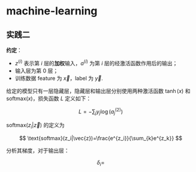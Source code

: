 # machine-learning

## 实践二

**约定**：
- $z^{(i)}$ 表示第 $i$ 层的**加权**输入，$a^{(i)}$ 为第 $i$ 层的经激活函数作用后的输出；
- 输入层为第 $0$ 层；
- 训练数据 $\text{feature}$ 为 $\vec{x}$，$\text{label}$ 为 $\vec{y}$.

给定的模型只有一层隐藏层，隐藏层和输出层分别使用两种激活函数 $\tanh(x)$ 和 $\text{softmax}(x)$，损失函数 $L$ 定义如下：

$$
L = -\sum_{j} y_j\log(a_j^{(2)})
$$

$\text{softmax}(z_i|\vec{z})$ 的定义为

$$
\text{softmax}(z_i|\vec{z})=\frac{e^{z_i}}{\sum_{k}e^{z_k}}
$$

分析其梯度，对于输出层：

$$
\delta_i = 
$$